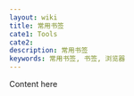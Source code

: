 ```yaml
---
layout: wiki
title: 常用书签
cate1: Tools
cate2:
description: 常用书签
keywords: 常用书签, 书签, 浏览器
---
```


Content here
